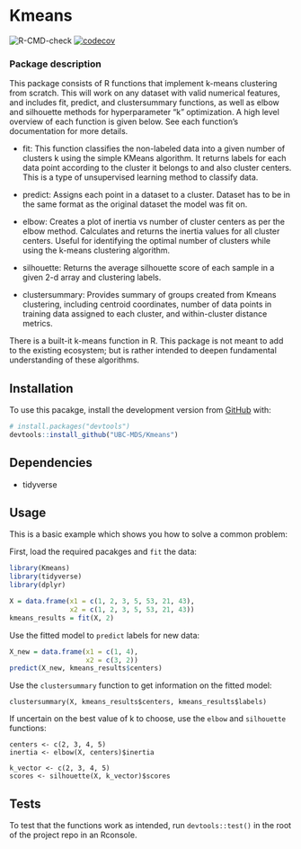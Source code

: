 
<!-- README.md is generated from README.Rmd. Please edit that file -->

# Kmeans

<!-- badges: start -->

![R-CMD-check](https://github.com/UBC-MDS/KmeansR/workflows/R-CMD-check/badge.svg)
[![codecov](https://codecov.io/gh/UBC-MDS/KmeansR/branch/master/graph/badge.svg)](https://codecov.io/gh/UBC-MDS/KmeansR)
<!-- badges: end -->

### Package description

This package consists of R functions that implement k-means clustering
from scratch. This will work on any dataset with valid numerical
features, and includes fit, predict, and clustersummary functions, as
well as elbow and silhouette methods for hyperparameter “k”
optimization. A high level overview of each function is given below. See
each function’s documentation for more details.

  - fit: This function classifies the non-labeled data into a given
    number of clusters k using the simple KMeans algorithm. It returns
    labels for each data point according to the cluster it belongs to
    and also cluster centers. This is a type of unsupervised learning
    method to classify data.

  - predict: Assigns each point in a dataset to a cluster. Dataset has
    to be in the same format as the original dataset the model was fit
    on.

  - elbow: Creates a plot of inertia vs number of cluster centers as per
    the elbow method. Calculates and returns the inertia values for all
    cluster centers. Useful for identifying the optimal number of
    clusters while using the k-means clustering algorithm.

  - silhouette: Returns the average silhouette score of each sample in a
    given 2-d array and clustering labels.

  - clustersummary: Provides summary of groups created from Kmeans
    clustering, including centroid coordinates, number of data points in
    training data assigned to each cluster, and within-cluster distance
    metrics.

There is a built-it k-means function in R. This package is not meant to
add to the existing ecosystem; but is rather intended to deepen
fundamental understanding of these algorithms.

## Installation

To use this pacakge, install the development version from
[GitHub](https://github.com/) with:

``` r
# install.packages("devtools")
devtools::install_github("UBC-MDS/Kmeans")
```

## Dependencies

  - tidyverse

## Usage

This is a basic example which shows you how to solve a common problem:

First, load the required pacakges and `fit` the data:

``` r
library(Kmeans)
library(tidyverse)
library(dplyr)

X = data.frame(x1 = c(1, 2, 3, 5, 53, 21, 43),
               x2 = c(1, 2, 3, 5, 53, 21, 43))
kmeans_results = fit(X, 2)
```

Use the fitted model to `predict` labels for new data:

``` r
X_new = data.frame(x1 = c(1, 4),
                   x2 = c(3, 2))
predict(X_new, kmeans_results$centers)
```

Use the `clustersummary` function to get information on the fitted
model:

    clustersummary(X, kmeans_results$centers, kmeans_results$labels)

If uncertain on the best value of k to choose, use the `elbow` and
`silhouette` functions:

    centers <- c(2, 3, 4, 5)
    inertia <- elbow(X, centers)$inertia
    
    k_vector <- c(2, 3, 4, 5)
    scores <- silhouette(X, k_vector)$scores

## Tests

To test that the functions work as intended, run `devtools::test()` in
the root of the project repo in an Rconsole.
